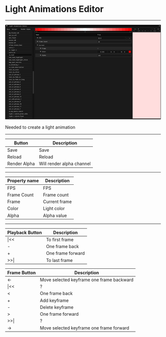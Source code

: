 # Light Animations Editor

___

![alt text](images/light-animations-editor.png)

Needed to create a light animation

___

| Button | Description |
|---|---|
| Save | Save |
| Reload | Reload |
| Render Alpha | Will render alpha channel |

___

| Property name | Description |
|---|---|
| FPS | FPS |
| Frame Count | Frame count |
| Frame | Current frame |
| Color | Light color |
| Alpha | Alpha value |

___

| Playback Button | Description |
|---|---|
| \|<< | To first frame |
| - | One frame back |
| + | One frame forward |
| >>\| | To last frame |

| Frame Button | Description |
|---|---|
| <- | Move selected keyframe one frame backward |
| \|<< | ? |
| < | One frame back |
| + | Add keyframe |
| - | Delete keyframe |
| > | One frame forward |
| >>\| | ? |
| -> | Move selected keyframe one frame forward |
